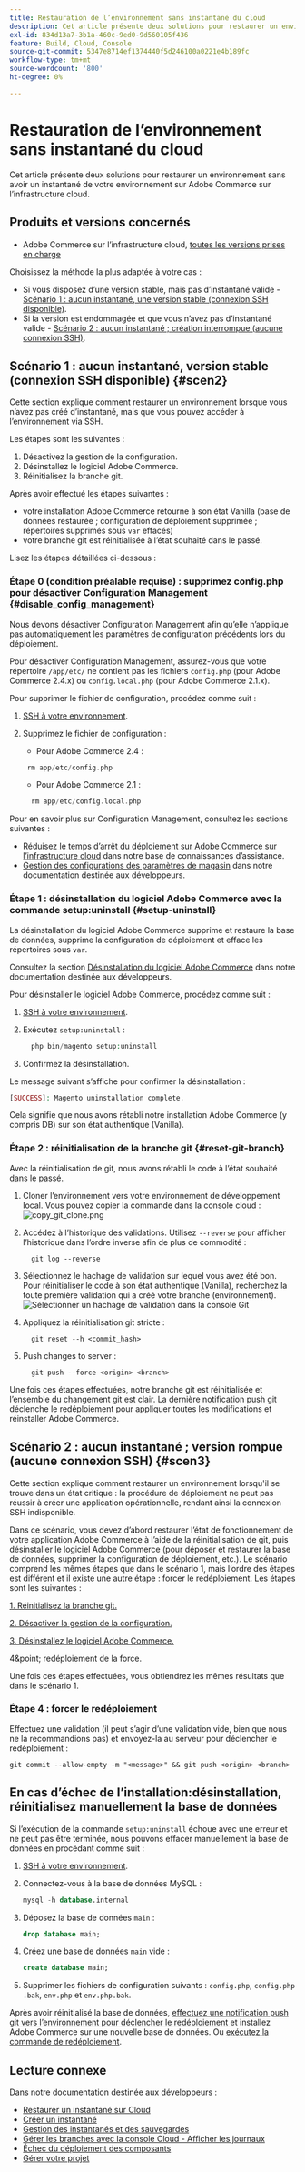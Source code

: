 ```yaml
---
title: Restauration de l’environnement sans instantané du cloud
description: Cet article présente deux solutions pour restaurer un environnement sans avoir un instantané de votre environnement sur Adobe Commerce sur l’infrastructure cloud.
exl-id: 834d13a7-3b1a-460c-9ed0-9d560105f436
feature: Build, Cloud, Console
source-git-commit: 5347e8714ef1374440f5d246100a0221e4b189fc
workflow-type: tm+mt
source-wordcount: '800'
ht-degree: 0%

---
```


# Restauration de l’environnement sans instantané du cloud

Cet article présente deux solutions pour restaurer un environnement sans avoir un instantané de votre environnement sur Adobe Commerce sur l’infrastructure cloud.

## Produits et versions concernés

* Adobe Commerce sur l’infrastructure cloud, [toutes les versions prises en charge](https://magento.com/sites/default/files/magento-software-lifecycle-policy.pdf)

Choisissez la méthode la plus adaptée à votre cas :

* Si vous disposez d’une version stable, mais pas d’instantané valide - [Scénario 1 : aucun instantané, une version stable (connexion SSH disponible)](#scen2).
* Si la version est endommagée et que vous n’avez pas d’instantané valide - [Scénario 2 : aucun instantané ; création interrompue (aucune connexion SSH)](#scen3).

## Scénario 1 : aucun instantané, version stable (connexion SSH disponible) {#scen2}

Cette section explique comment restaurer un environnement lorsque vous n’avez pas créé d’instantané, mais que vous pouvez accéder à l’environnement via SSH.

Les étapes sont les suivantes :

1. Désactivez la gestion de la configuration.
1. Désinstallez le logiciel Adobe Commerce.
1. Réinitialisez la branche git.

Après avoir effectué les étapes suivantes :

* votre installation Adobe Commerce retourne à son état Vanilla (base de données restaurée ; configuration de déploiement supprimée ; répertoires supprimés sous `var` effacés)
* votre branche git est réinitialisée à l’état souhaité dans le passé.

Lisez les étapes détaillées ci-dessous :

### Étape 0 (condition préalable requise) : supprimez config.php pour désactiver Configuration Management {#disable_config_management}

Nous devons désactiver Configuration Management afin qu’elle n’applique pas automatiquement les paramètres de configuration précédents lors du déploiement.

Pour désactiver Configuration Management, assurez-vous que votre répertoire `/app/etc/` ne contient pas les fichiers `config.php` (pour Adobe Commerce 2.4.x) ou `config.local.php` (pour Adobe Commerce 2.1.x).

Pour supprimer le fichier de configuration, procédez comme suit :

1. [SSH à votre environnement](https://experienceleague.adobe.com/docs/commerce-cloud-service/user-guide/develop/secure-connections.html).
1. Supprimez le fichier de configuration :
   * Pour Adobe Commerce 2.4 :

   ```php
    rm app/etc/config.php
   ```

   * Pour Adobe Commerce 2.1 :

   ```php
     rm app/etc/config.local.php
   ```

Pour en savoir plus sur Configuration Management, consultez les sections suivantes :

* [Réduisez le temps d’arrêt du déploiement sur Adobe Commerce sur l’infrastructure cloud](/help/how-to/general/magento-cloud-reduce-deployment-downtime-with-configuration-management.md) dans notre base de connaissances d’assistance.
* [Gestion des configurations des paramètres de magasin](https://experienceleague.adobe.com/docs/commerce-cloud-service/user-guide/configure-store/store-settings.html) dans notre documentation destinée aux développeurs.

### Étape 1 : désinstallation du logiciel Adobe Commerce avec la commande setup:uninstall {#setup-uninstall}


La désinstallation du logiciel Adobe Commerce supprime et restaure la base de données, supprime la configuration de déploiement et efface les répertoires sous `var`.

Consultez la section [Désinstallation du logiciel Adobe Commerce](https://experienceleague.adobe.com/docs/commerce-operations/installation-guide/tutorials/uninstall.html) dans notre documentation destinée aux développeurs.

Pour désinstaller le logiciel Adobe Commerce, procédez comme suit :

1. [SSH à votre environnement](https://experienceleague.adobe.com/docs/commerce-cloud-service/user-guide/develop/secure-connections.html).
1. Exécutez `setup:uninstall` :

   ```php
     php bin/magento setup:uninstall
   ```

1. Confirmez la désinstallation.

Le message suivant s’affiche pour confirmer la désinstallation :

```php
[SUCCESS]: Magento uninstallation complete.
```

Cela signifie que nous avons rétabli notre installation Adobe Commerce (y compris DB) sur son état authentique (Vanilla).

### Étape 2 : réinitialisation de la branche git {#reset-git-branch}

Avec la réinitialisation de git, nous avons rétabli le code à l’état souhaité dans le passé.

1. Cloner l’environnement vers votre environnement de développement local. Vous pouvez copier la commande dans la console cloud :    ![copy_git_clone.png](assets/copy_git_clone.png)
1. Accédez à l’historique des validations. Utilisez `--reverse` pour afficher l’historique dans l’ordre inverse afin de plus de commodité :

   ```git
     git log --reverse
   ```

1. Sélectionnez le hachage de validation sur lequel vous avez été bon. Pour réinitialiser le code à son état authentique (Vanilla), recherchez la toute première validation qui a créé votre branche (environnement).    ![Sélectionner un hachage de validation dans la console Git](assets/select_commit_hash.png)
1. Appliquez la réinitialisation git stricte :

   ```git
     git reset --h <commit_hash>
   ```

1. Push changes to server :

   ```git
     git push --force <origin> <branch>
   ```

Une fois ces étapes effectuées, notre branche git est réinitialisée et l’ensemble du changement git est clair. La dernière notification push git déclenche le redéploiement pour appliquer toutes les modifications et réinstaller Adobe Commerce.

## Scénario 2 : aucun instantané ; version rompue (aucune connexion SSH) {#scen3}

Cette section explique comment restaurer un environnement lorsqu&#39;il se trouve dans un état critique : la procédure de déploiement ne peut pas réussir à créer une application opérationnelle, rendant ainsi la connexion SSH indisponible.

Dans ce scénario, vous devez d’abord restaurer l’état de fonctionnement de votre application Adobe Commerce à l’aide de la réinitialisation de git, puis désinstaller le logiciel Adobe Commerce (pour déposer et restaurer la base de données, supprimer la configuration de déploiement, etc.). Le scénario comprend les mêmes étapes que dans le scénario 1, mais l’ordre des étapes est différent et il existe une autre étape : forcer le redéploiement. Les étapes sont les suivantes :

[1. Réinitialisez la branche git.](/help/how-to/general/reset-environment-on-cloud.md#reset-git-branch)

[2. Désactiver la gestion de la configuration.](/help/how-to/general/reset-environment-on-cloud.md#disable_config_management)

[3. Désinstallez le logiciel Adobe Commerce.](/help/how-to/general/reset-environment-on-cloud.md#setup-uninstall)

4&amp;point; redéploiement de la force.

Une fois ces étapes effectuées, vous obtiendrez les mêmes résultats que dans le scénario 1.

### Étape 4 : forcer le redéploiement

Effectuez une validation (il peut s’agir d’une validation vide, bien que nous ne la recommandions pas) et envoyez-la au serveur pour déclencher le redéploiement :

```git
git commit --allow-empty -m "<message>" && git push <origin> <branch>
```

## En cas d’échec de l’installation:désinstallation, réinitialisez manuellement la base de données

Si l’exécution de la commande `setup:uninstall` échoue avec une erreur et ne peut pas être terminée, nous pouvons effacer manuellement la base de données en procédant comme suit :

1. [SSH à votre environnement](https://experienceleague.adobe.com/docs/commerce-cloud-service/user-guide/develop/secure-connections.html).
1. Connectez-vous à la base de données MySQL :

   ```sql
   mysql -h database.internal
   ```

1. Déposez la base de données `main` :

   ```sql
   drop database main;
   ```

1. Créez une base de données `main` vide :

   ```sql
   create database main;
   ```

1. Supprimer les fichiers de configuration suivants : `config.php`, `config.php` `.bak`, `env.php` et `env.php.bak`.

Après avoir réinitialisé la base de données, [ effectuez une notification push git vers l’environnement pour déclencher le redéploiement ](https://experienceleague.adobe.com/docs/commerce-cloud-service/user-guide/dev-tools/cloud-cli.html#git-commands) et installez Adobe Commerce sur une nouvelle base de données. Ou [exécutez la commande de redéploiement](https://experienceleague.adobe.com/docs/commerce-cloud-service/user-guide/dev-tools/cloud-cli.html#environment-commands).

## Lecture connexe

Dans notre documentation destinée aux développeurs :

* [Restaurer un instantané sur Cloud](https://experienceleague.adobe.com/en/docs/commerce-cloud-service/user-guide/develop/storage/snapshots#restore-a-manual-backup)
* [Créer un instantané](https://experienceleague.adobe.com/en/docs/commerce-cloud-service/user-guide/develop/storage/snapshots#create-a-manual-backup)
* [Gestion des instantanés et des sauvegardes](https://experienceleague.adobe.com/en/docs/commerce-cloud-service/user-guide/develop/storage/snapshots)
* [Gérer les branches avec la console Cloud - Afficher les journaux](https://experienceleague.adobe.com/docs/commerce-cloud-service/user-guide/project/console-branches.html?lang=en#view-logs)
* [Échec du déploiement des composants](https://experienceleague.adobe.com/docs/commerce-cloud-service/user-guide/develop/deploy/recover-failed-deployment.html)
* [Gérer votre projet](https://experienceleague.adobe.com/docs/commerce-cloud-service/user-guide/project/overview.html#configure-the-project)
